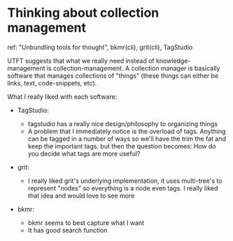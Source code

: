 # Thinking about collection management
ref: "Unbundling tools for thought", bkmr(cli), grit(cli), TagStudio

UTFT suggests that what we really need instead of knowledge-management is
collection-management. A collection manager is basically software that manages collections
of "things" (these things can either be links, text, code-snippets, etc).


What I really liked with each software:
- TagStudio:
	- tagstudio has a really nice design/philosophy to organizing things
	- A problem that I immediately notice is the overload of tags. Anything can be tagged
	  in a number of ways so we'll have the trim the fat and keep the important tags. but
	  then the question becomes: How do you decide what tags are more useful?

- grit:
	- I really liked grit's underlying implementation, it uses multi-tree's to represent
	"nodes" so everything is a node even tags. I really liked that idea and would love to
	see more


- bkmr:
	- bkmr seems to best capture what I want
	- It has good search function







